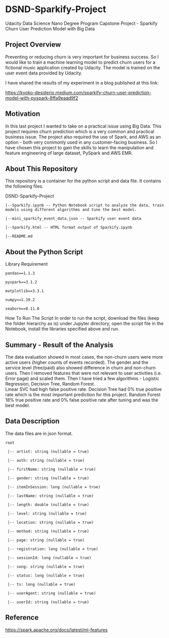 # DSND-Sparkify-Project

Udacity Data Science Nano Degree Program Capstone Project - Sparkify Churn User Prediction Model with Big Data

## Project Overview
Preventing or reducing churn is very important for business success.  So I would like to train a machine learning model to predict churn users for a fictional music application created by Udacity.  The model is trained on the user event data provided by Udacity.

I have shared the results of my experiment in a blog published at this link: 

https://kyoko-desiderio.medium.com/sparkify-churn-user-prediction-model-with-pyspark-8ffa9eaad9f2


## Motivation
In this last project I wanted to take on a practical issue using Big Data.  This project requires churn prediction which is a very common and practical business issue.  The project also required the use of Spark, and AWS as an option - both very commonly used in any customer-facing business.  So I have chosen this project to gain the skills to learn the manipulation and feature engineering of large dataset, PySpark and AWS EMR.


## About This Repository
This repository is a container for the python script and data file.  It contains the following files.

DSND-Sparkify-Project

	|--Sparkify.ipynb -- Python Notebook script to analyze the data, train models using different algorithms and tune the best model. 
	
	|--mini_sparkify_event_data.json -- Sparkify user event data
	
	|--Sparkify.html -- HTML format output of Sparkify.ipynb
	
	|--README.md


## About the Python Script
Library Requirement

	pandas==1.1.3
	
	pyspark==3.1.2
	
	matplotlib==3.3.1
	
	numpy==1.19.2
	
	seaborn==0.11.0

How To Run The Script
In order to run the script, download the files (keep the folder hierarchy as is) under Jupyter directory, open the script file in the Notebook, install the libraries specified above and run.


## Summary - Result of the Analysis
The data evaluation showed in most cases, the non-churn users were more active users (higher counts of events recorded).  The gender and the service level (free/paid) also showed difference in churn and non-churn users.  Then I removed features that were not relevant to user activities (i.e. Error page) and scaled them.
Then I have tried a few algorithms - Logistic Regression, Decision Tree, Random Forest.  
Linear SVC had high false positive rate.  Decision Tree had 0% true positive rate which is the most important prediction for this project.  Random Forest 18% true positive rate and 0% false positive rate after tuning and was the best model.


## Data Description
The data files are in json format.

	root
	
	 |-- artist: string (nullable = true)

	 |-- auth: string (nullable = true)

	 |-- firstName: string (nullable = true)

	 |-- gender: string (nullable = true)

	 |-- itemInSession: long (nullable = true)

	 |-- lastName: string (nullable = true)

	 |-- length: double (nullable = true)

	 |-- level: string (nullable = true)

	 |-- location: string (nullable = true)

	 |-- method: string (nullable = true)

	 |-- page: string (nullable = true)

	 |-- registration: long (nullable = true)

	 |-- sessionId: long (nullable = true)

	 |-- song: string (nullable = true)

	 |-- status: long (nullable = true)

	 |-- ts: long (nullable = true)

	 |-- userAgent: string (nullable = true)

	 |-- userId: string (nullable = true)


## Reference
https://spark.apache.org/docs/latest/ml-features
